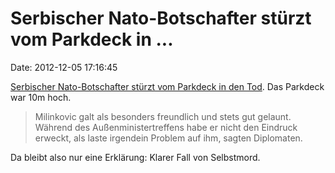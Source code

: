 Serbischer Nato-Botschafter stürzt vom Parkdeck in \...
=======================================================

Date: 2012-12-05 17:16:45

[Serbischer Nato-Botschafter stürzt vom Parkdeck in den
Tod](http://www.spiegel.de/politik/ausland/scheiss-seo-immer-a-871131.html).
Das Parkdeck war 10m hoch.

> Milinkovic galt als besonders freundlich und stets gut gelaunt.
> Während des Außenministertreffens habe er nicht den Eindruck erweckt,
> als laste irgendein Problem auf ihm, sagten Diplomaten.

Da bleibt also nur eine Erklärung: Klarer Fall von Selbstmord.

